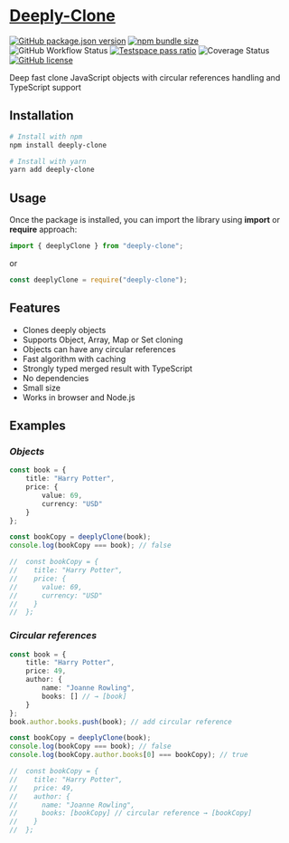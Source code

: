# [Deeply-Clone](https://www.npmjs.com/package/deeply-clone)

<a href="https://www.npmjs.com/package/deeply-clone">![GitHub package.json version](https://img.shields.io/github/package-json/v/ichernetskii/deeply-clone?logo=npm)</a>
<a href="https://bundlephobia.com/package/deeply-clone@latest">![npm bundle size](https://img.shields.io/bundlephobia/minzip/deeply-clone)</a>
![GitHub Workflow Status](https://img.shields.io/github/actions/workflow/status/ichernetskii/deeply-clone/publish.yml)
<a href="https://ichernetskii.testspace.com/spaces/224049">![Testspace pass ratio](https://img.shields.io/testspace/pass-ratio/ichernetskii/ichernetskii:deeply-clone/224049?label=passed%20tests)</a>
![Coverage Status](https://img.shields.io/coverallsCoverage/github/ichernetskii/deeply-clone)
<a href="https://github.com/ichernetskii/deeply-clone/blob/master/LICENSE.md">[![GitHub license](https://img.shields.io/badge/license-MIT-blue.svg)](https://img.shields.io/github/license/ichernetskii/deeply-clone)</a>

Deep fast clone JavaScript objects with circular references handling and TypeScript support

## Installation

```sh
# Install with npm
npm install deeply-clone
```
```sh
# Install with yarn
yarn add deeply-clone
```

## Usage

Once the package is installed, you can import the library using **import** or **require** approach:

```js
import { deeplyClone } from "deeply-clone";
```

or

```js
const deeplyClone = require("deeply-clone");
```

## Features

* Clones deeply objects
* Supports Object, Array, Map or Set cloning
* Objects can have any circular references
* Fast algorithm with caching
* Strongly typed merged result with TypeScript
* No dependencies
* Small size
* Works in browser and Node.js

## Examples

### *Objects*

```typescript
const book = {
    title: "Harry Potter",
    price: {
        value: 69,
        currency: "USD"
    }
};

const bookCopy = deeplyClone(book);
console.log(bookCopy === book); // false

//  const bookCopy = {
//    title: "Harry Potter",
//    price: {
//      value: 69,
//      currency: "USD"
//    }
//  };
```

### *Circular references*

```typescript
const book = {
    title: "Harry Potter",
    price: 49,
    author: {
        name: "Joanne Rowling",
        books: [] // → [book]
    }
};
book.author.books.push(book); // add circular reference

const bookCopy = deeplyClone(book);
console.log(bookCopy === book); // false
console.log(bookCopy.author.books[0] === bookCopy); // true

//  const bookCopy = {
//    title: "Harry Potter",
//    price: 49,
//    author: {
//      name: "Joanne Rowling",
//      books: [bookCopy] // circular reference → [bookCopy]
//    }
//  };
```
